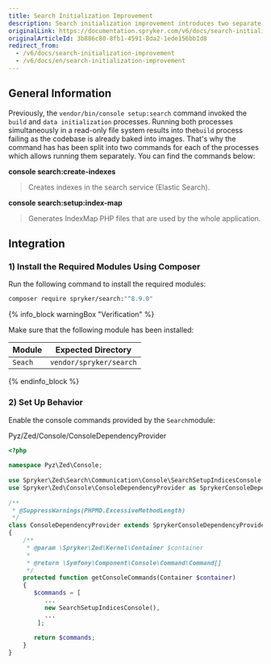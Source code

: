 ```yaml
---
title: Search Initialization Improvement
description: Search initialization improvement introduces two separate commands for the build and data initialization processes.
originalLink: https://documentation.spryker.com/v6/docs/search-initialization-improvement
originalArticleId: 3b886c80-8fb1-4591-8da2-1ede156bb1d8
redirect_from:
  - /v6/docs/search-initialization-improvement
  - /v6/docs/en/search-initialization-improvement
---
```


## General Information

Previously, the `vendor/bin/console setup:search` command invoked the `build` and `data initialization` processes. Running both processes simultaneously in a read-only file system results into the`build` process failing as the codebase is already baked into images. That's why the command has has been split into two commands for each of the processes which allows running them separately. You can find the commands below:

**console search:create-indexes**
>Creates indexes in the search service (Elastic Search).

**console search:setup:index-map**
>Generates IndexMap PHP files that are used by the whole application.

## Integration
### 1) Install the Required Modules Using Composer

Run the following command to install the required modules:
```bash
composer require spryker/search:"^8.9.0"
```

{% info_block warningBox "Verification" %}


Make sure that the following module has been installed:

| Module | Expected Directory |
| --- | --- |
| `Seach` | `vendor/spryker/search` |

{% endinfo_block %}

### 2) Set Up Behavior

Enable the console commands provided by the `Search`module:

Pyz/Zed/Console/ConsoleDependencyProvider
    
```php
<?php
 
namespace Pyz\Zed\Console;
   
use Spryker\Zed\Search\Communication\Console\SearchSetupIndicesConsole;
use Spryker\Zed\Console\ConsoleDependencyProvider as SprykerConsoleDependencyProvider;
   
/**
 * @SuppressWarnings(PHPMD.ExcessiveMethodLength)
 */
class ConsoleDependencyProvider extends SprykerConsoleDependencyProvider
{
    /**
     * @param \Spryker\Zed\Kernel\Container $container
     *
     * @return \Symfony\Component\Console\Command\Command[]
     */
    protected function getConsoleCommands(Container $container)
    {
       $commands = [
          ...
          new SearchSetupIndicesConsole(),
          ...
        ];
  
       return $commands;
    }
}
```
